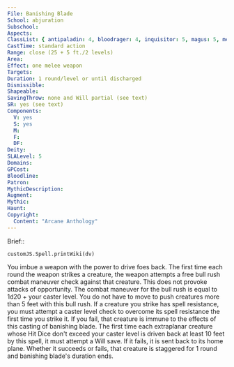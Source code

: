 ```yaml
---
File: Banishing Blade
School: abjuration
Subschool: 
Aspects: 
ClassList: { antipaladin: 4, bloodrager: 4, inquisitor: 5, magus: 5, medium: 4, paladin: 4, shaman: 5, sorcerer: 5, wizard: 5, spiritualist: 5, summoner: 5, unchained summoner: 5 }
CastTime: standard action
Range: close (25 + 5 ft./2 levels)
Area: 
Effect: one melee weapon
Targets: 
Duration: 1 round/level or until discharged
Dismissible: 
Shapeable: 
SavingThrow: none and Will partial (see text)
SR: yes (see text)
Components:
  V: yes
  S: yes
  M: 
  F: 
  DF: 
Deity: 
SLALevel: 5
Domains: 
GPCost: 
Bloodline: 
Patron: 
MythicDescription: 
Augment: 
Mythic: 
Haunt: 
Copyright:
  Content: "Arcane Anthology"
---
```

Brief:: 

```dataviewjs
customJS.Spell.printWiki(dv)
```

You imbue a weapon with the power to drive foes back. The first time each round the weapon strikes a creature, the weapon attempts a free bull rush combat maneuver check against that creature. This does not provoke attacks of opportunity. The combat maneuver for the bull rush is equal to 1d20 + your caster level. You do not have to move to push creatures more than 5 feet with this bull rush. If a creature you strike has spell resistance, you must attempt a caster level check to overcome its spell resistance the first time you strike it. If you fail, that creature is immune to the effects of this casting of banishing blade.  The first time each extraplanar creature whose Hit Dice don't exceed your caster level is driven back at least 10 feet by this spell, it must attempt a Will save. If it fails, it is sent back to its home plane. Whether it succeeds or fails, that creature is staggered for 1 round and banishing blade's duration ends.
